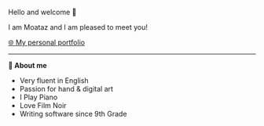 Hello and welcome 👋

I am Moataz and I am pleased to meet you!

<a href="https://www.moataz.live" target="_blank">🌐 My personal portfolio</a>

___
**🦢 About me**
* Very fluent in English
* Passion for hand & digital art
* I Play Piano
* Love Film Noir
* Writing software since 9th Grade
